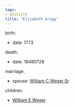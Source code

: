 ```yaml
---
tags:
- whitsitt
title: "Elizabeth Gragg"
---
```


birth:
  - date: 1773

death:
  - date: 18480728

marriage:
  - spouse: [William C Weger Sr](William%20C%20Weger%20Sr.md)   

children:
  - [William E Weger](William%20E%20Weger.md)